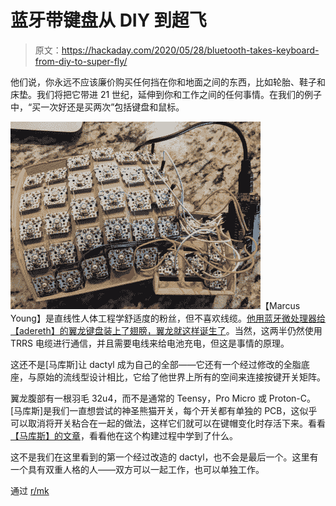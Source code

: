 # 蓝牙带键盘从 DIY 到超飞

> 原文：<https://hackaday.com/2020/05/28/bluetooth-takes-keyboard-from-diy-to-super-fly/>

他们说，你永远不应该廉价购买任何挡在你和地面之间的东西，比如轮胎、鞋子和床垫。我们将把它带进 21 世纪，延伸到你和工作之间的任何事情。在我们的例子中，“买一次好还是买两次”包括键盘和鼠标。

[![](img/7dc80fac982df2041d1419144c6d46a2.png)](https://hackaday.com/wp-content/uploads/2020/05/pterodacty-amoebas.png)【Marcus Young】是直线性人体工程学舒适度的粉丝，但不喜欢线缆。[他用蓝牙微处理器给【adereth】的翼龙键盘装上了翅膀，翼龙就这样诞生了](https://imgur.com/a/MiWKOtI)。当然，这两半仍然使用 TRRS 电缆进行通信，并且需要电线来给电池充电，但这是事情的原理。

这还不是[马库斯]让 dactyl 成为自己的全部——它还有一个经过修改的全脂底座，与原始的流线型设计相比，它给了他世界上所有的空间来连接按键开关矩阵。

翼龙腹部有一根羽毛 32u4，而不是通常的 Teensy，Pro Micro 或 Proton-C。[马库斯]是我们一直想尝试的神圣熊猫开关，每个开关都有单独的 PCB，这似乎可以取消将开关粘合在一起的做法，这样它们就可以在键帽变化时存活下来。看看[【马库斯】的文章](https://marcyoung.us/post/pterodactyl/)，看看他在这个构建过程中学到了什么。

这不是我们在这里看到的第一个经过改造的 dactyl，也不会是最后一个。这里有一个具有双重人格的人——双方可以一起工作，也可以单独工作。

通过 [r/mk](https://www.reddit.com/r/MechanicalKeyboards/comments/gp9jka/pterodactyl_bluetooth_dactyl/)